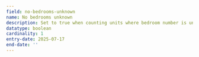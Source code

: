 ```yaml
---
field: no-bedrooms-unknown
name: No bedrooms unknown
description: Set to true when counting units where bedroom number is unknown
datatype: boolean
cardinality: 1
entry-date: 2025-07-17
end-date: ''
---
```

